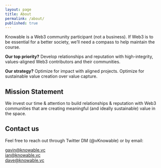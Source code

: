 ```yaml
---
layout: page
title: About
permalink: /about/
published: true
---
```


Knowable is a Web3 community participant (not a business). If Web3 is to be essential for a better society, we’ll need a compass to help maintain the course.

**Our top priority?** Develop relationships and reputation with high-integrity, values-aligned Web3 contributors and their communities.

**Our strategy?** Optimize for impact with aligned projects. Optimize for sustainable value creation over value capture.  

## Mission Statement

We invest our time & attention to build relationships & reputation with Web3 communities that are creating meaningful (and ideally sustainable) value in the space.

## Contact us

Feel free to reach out through Twitter DM (@vKnowable) or by email:

[gavin@knowable.vc](mailto:gavin@knowable.vc)  
[ian@knowable.vc](mailto:ian@knowable.vc)  
[dave@knowable.vc](mailto:dave@knowable.vc)  
